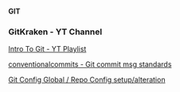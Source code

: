 #### GIT


### GitKraken - YT Channel
[Intro To Git - YT Playlist](https://www.youtube.com/playlist?list=PLe6EXFvnTV7-_41SpakZoTIYCgX4aMTdU)


[conventionalcommits - Git commit msg standards](https://www.conventionalcommits.org/en/v1.0.0/)


[Git Config Global / Repo Config setup/alteration](https://support.atlassian.com/bitbucket-cloud/docs/configure-your-dvcs-username-for-commits/)